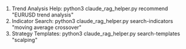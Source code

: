   1. Trend Analysis Help: python3 claude_rag_helper.py recommend "EURUSD trend analysis"
  2. Indicator Search: python3 claude_rag_helper.py search-indicators "moving average crossover"
  3. Strategy Templates: python3 claude_rag_helper.py search-templates "scalping"